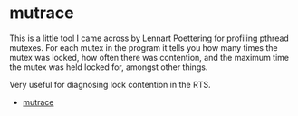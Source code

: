 # mutrace


This is a little tool I came across by Lennart Poettering for profiling pthread mutexes.  For each mutex in the program it tells you how many times the mutex was locked, how often there was contention, and the maximum time the mutex was held locked for, amongst other things.



Very useful for diagnosing lock contention in the RTS.


- [mutrace](http://git.0pointer.de/?p=mutrace.git;a=summary)
